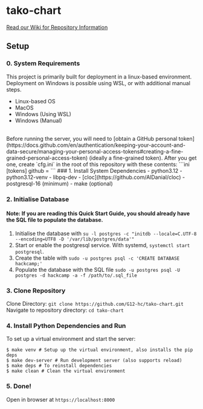 # tako-chart
[Read our Wiki for Repository Information](../../wiki)
## Setup
### 0. System Requirements
This project is primarily built for deployment in a linux-based environment. Deployment on Windows is possible using WSL, or with additional manual steps.
- Linux-based OS
- MacOS
- Windows (Using WSL)
- Windows (Manual)
<br>
Before running the server, you will need to [obtain a GitHub personal token](https://docs.github.com/en/authentication/keeping-your-account-and-data-secure/managing-your-personal-access-tokens#creating-a-fine-grained-personal-access-token) (ideally a fine-grained token). After you get one, create `cfg.ini` in the root of this repository with these contents:
```ini
[tokens]
github = <put your github token here>
```
### 1. Install System Dependencies
- python3.12
- python3.12-venv
- libpq-dev
- [cloc](https://github.com/AlDanial/cloc)
- postgresql-16 (minimum)
- make (optional)

### 2. Initialise Database
#### Note: If you are reading this Quick Start Guide, you should already have the SQL file to populate the database.
1. Initialise the database with `su -l postgres -c "initdb --locale=C.UTF-8 --encoding=UTF8 -D '/var/lib/postgres/data'"`
2. Start or enable the postgresql service. With systemd, `systemctl start postgresql`.
3. Create the table with `sudo -u postgres psql -c 'CREATE DATABASE hackcamp;'`
4. Populate the database with the SQL file `sudo -u postgres psql -U postgres -d hackcamp -a -f /path/to/.sql_file`

### 3. Clone Repository
Clone Directory: `git clone https://github.com/G12-hc/tako-chart.git`<br>
Navigate to repository directory: `cd tako-chart`

### 4. Install Python Dependencies and Run
To set up a virtual environment and start the server:
```
$ make venv # Setup up the virtual environment, also installs the pip deps
$ make dev-server # Run development server (also supports reload)
$ make deps # To reinstall dependencies
$ make clean # Clean the virtual environment
```
### 5. Done!
Open in browser at `https://localhost:8000`
